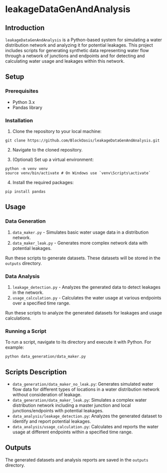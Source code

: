 # leakageDataGenAndAnalysis

## Introduction

`leakageDataGenAndAnalysis` is a Python-based system for simulating a water distribution network and analyzing it for potential leakages. This project includes scripts for generating synthetic data representing water flow through a network of junctions and endpoints and for detecting and calculating water usage and leakages within this network.

## Setup

### Prerequisites

- Python 3.x
- Pandas library

### Installation

1. Clone the repository to your local machine:

```shell
git clone https://github.com/BlockOasis/leakageDataGenAndAnalysis.git
```

2. Navigate to the cloned repository.

3. (Optional) Set up a virtual environment:

```shell
python -m venv venv
source venv/bin/activate # On Windows use `venv\Scripts\activate`
```

4. Install the required packages:

```shell
pip install pandas
```

## Usage

### Data Generation

1. `data_maker.py` - Simulates basic water usage data in a distribution network.
2. `data_maker_leak.py` - Generates more complex network data with potential leakages.

Run these scripts to generate datasets. These datasets will be stored in the `outputs` directory.

### Data Analysis

1. `leakage_detection.py` - Analyzes the generated data to detect leakages in the network.
2. `usage_calculation.py` - Calculates the water usage at various endpoints over a specified time range.

Run these scripts to analyze the generated datasets for leakages and usage calculations.

### Running a Script

To run a script, navigate to its directory and execute it with Python. For example:

```shell
python data_generation/data_maker.py
```


## Scripts Description

- `data_generation/data_maker_no_leak.py`: Generates simulated water flow data for different types of locations in a water distribution network without consideration of leakage.
- `data_generation/data_maker_leak.py`: Simulates a complex water distribution network including a master junction and local junctions/endpoints with potential leakages.
- `data_analysis/leakage_detection.py`: Analyzes the generated dataset to identify and report potential leakages.
- `data_analysis/usage_calculation.py`: Calculates and reports the water usage at different endpoints within a specified time range.

## Outputs

The generated datasets and analysis reports are saved in the `outputs` directory.